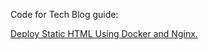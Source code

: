 Code for Tech Blog guide:

[Deploy Static HTML Using Docker and Nginx.](https://eugeneyiew-backstage-blog.netlify.app/post/613e07b3b81b2a250dee21dd)
